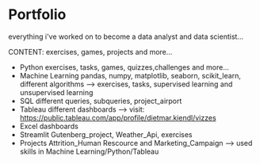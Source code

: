 # Portfolio
everything i've worked on to become a data analyst and data scientist...


CONTENT:  exercises, games, projects and more...

- Python                exercises, tasks, games, quizzes,challenges and more...
- Machine Learning      pandas, numpy, matplotlib, seaborn, scikit_learn, different algorithms
                       --> exercises, tasks, supervised learning and unsupervised learning
- SQL                  different queries, subqueries, project_airport
- Tableau              different dashboards
                       --> visit: https://public.tableau.com/app/profile/dietmar.kiendl/vizzes
- Excel                dashboards
- Streamlit            Gutenberg_project, Weather_Api, exercises
- Projects             Attrition_Human Rescource and Marketing_Campaign
                        --> used skills in Machine Learning/Python/Tableau
